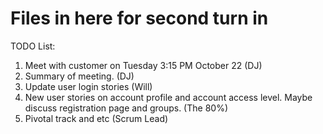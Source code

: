 
# Files in here for second turn in

TODO List: 

1. Meet with customer on Tuesday 3:15 PM October 22 (DJ)
2. Summary of meeting. (DJ)
3. Update user login stories (Will)
4. New user stories on account profile and account access level.
Maybe discuss registration page and groups. (The 80%)
5. Pivotal track and etc (Scrum Lead)
